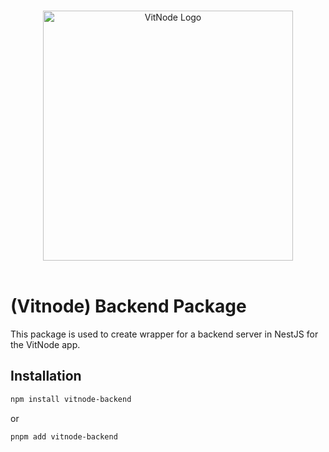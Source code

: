 <p align="center">
  <br>
  <a href="https://vitnode.com/" target="_blank">
    <picture>
      <source media="(prefers-color-scheme: dark)" srcset="https://raw.githubusercontent.com/VitNode/vitnode/canary/apps/docs/assets/logo/vitnode_logo_dark.svg">
      <source media="(prefers-color-scheme: light)" srcset="https://raw.githubusercontent.com/VitNode/vitnode/canary/apps/docs/assets/logo/vitnode_logo_light.svg">
      <img alt="VitNode Logo" src="https://raw.githubusercontent.com/VitNode/vitnode/canary/apps/docs/assets/logo/vitnode_logo_light.svg" width="400">
    </picture>
  </a>
  <br>
  <br>
</p>

# (Vitnode) Backend Package

This package is used to create wrapper for a backend server in NestJS for the VitNode app.

## Installation

```bash
npm install vitnode-backend
```

or

```bash
pnpm add vitnode-backend
```
